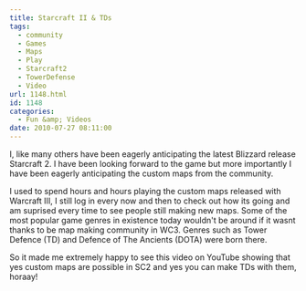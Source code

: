```yaml
---
title: Starcraft II & TDs
tags:
  - community
  - Games
  - Maps
  - Play
  - Starcraft2
  - TowerDefense
  - Video
url: 1148.html
id: 1148
categories:
  - Fun &amp; Videos
date: 2010-07-27 08:11:00
---
```


I, like many others have been eagerly anticipating the latest Blizzard release Starcraft 2\. I have been looking forward to the game but more importantly I have been eagerly anticipating the custom maps from the community.
<!-- more -->
I used to spend hours and hours playing the custom maps released with Warcraft III, I still log in every now and then to check out how its going and am suprised every time to see people still making new maps. Some of the most popular game genres in existence today wouldn't be around if it wasnt thanks to be map making community in WC3\. Genres such as Tower Defence (TD) and Defence of The Ancients (DOTA) were born there.

So it made me extremely happy to see this video on YouTube showing that yes custom maps are possible in SC2 and yes you can make TDs with them, horaay!

<object classid="clsid:d27cdb6e-ae6d-11cf-96b8-444553540000" width="700" height="550" codebase="https://download.macromedia.com/pub/shockwave/cabs/flash/swflash.cab#version=6,0,40,0"><param name="allowFullScreen" value="true" /><param name="allowscriptaccess" value="always" /><param name="src" value="https://www.youtube.com/v/Yx2aOFnDLcQ&amp;hl=en_GB&amp;fs=1" /><param name="allowfullscreen" value="true" /><embed type="application/x-shockwave-flash" width="700" height="550" src="https://www.youtube.com/v/Yx2aOFnDLcQ&amp;hl=en_GB&amp;fs=1" allowscriptaccess="always" allowfullscreen="true"></embed></object>